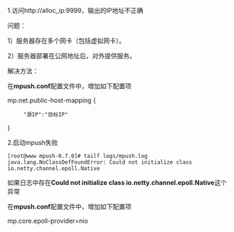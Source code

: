1.访问http://alloc\_ip:9999，输出的IP地址不正确

问题：

1）服务器存在多个网卡（包括虚拟网卡）。

2）服务器部署在公网地址后，对外提供服务。

解决方法：

在**mpush.conf**配置文件中，增加如下配置项

mp.net.public-host-mapping {

         "源IP":"目标IP"

}

2.启动mpush失败

```
[root@www mpush-0.7.0]# tailf logs/mpush.log
java.lang.NoClassDefFoundError: Could not initialize class io.netty.channel.epoll.Native
```

如果日志中存在**Could not initialize class io.netty.channel.epoll.Native**这个异常

在**mpush.conf**配置文件中，增加如下配置项

mp.core.epoll-provider=nio











